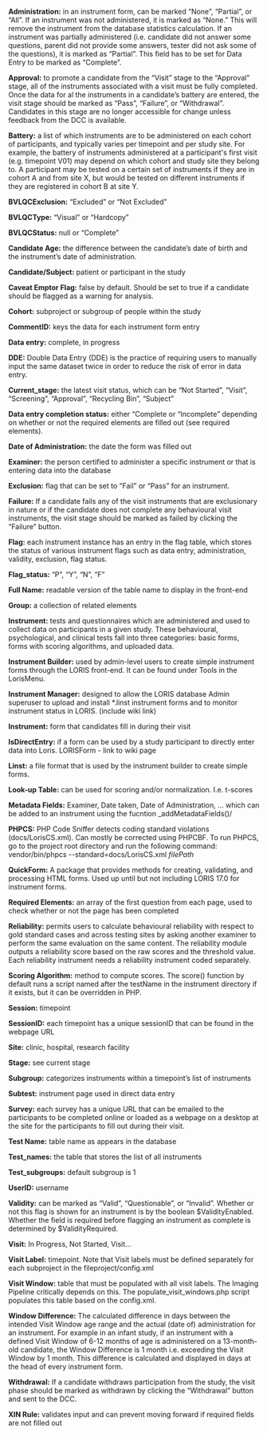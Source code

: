 **Administration:** in an instrument form, can be marked “None”, “Partial”, or “All”. If an instrument was not administered, it is marked as “None.” This will remove the instrument from the database statistics calculation. If an instrument was partially administered (i.e. candidate did not answer some questions, parent did not provide some answers, tester did not ask some of the questions), it is marked as “Partial”. This field has to be set for Data Entry to be marked as “Complete”.

**Approval:** to promote a candidate from the “Visit” stage to the “Approval” stage, all of the instruments associated with a visit must be fully completed. Once the data for al the instruments in a candidate’s battery are entered, the visit stage should be marked as “Pass”, “Failure”, or “Withdrawal”. Candidates in this stage are no longer accessible for change unless feedback from the DCC is available.

**Battery:** a list of which instruments are to be administered on each cohort of participants, and typically varies per timepoint and per study site. For example, the battery of instruments administered at a participant's first visit (e.g. timepoint V01) may depend on which cohort and study site they belong to. A participant may be tested on a certain set of instruments if they are in cohort A and from site X, but would be tested on different instruments if they are registered in cohort B at site Y.

**BVLQCExclusion:** “Excluded” or “Not Excluded”

**BVLQCType:** “Visual” or “Hardcopy”

**BVLQCStatus:** null or “Complete”

**Candidate Age:** the difference between the candidate’s date of birth and the instrument’s date of administration.

**Candidate/Subject:** patient or participant in the study

**Caveat Emptor Flag:** false by default. Should be set to true if a candidate should be flagged as a warning for analysis.

**Cohort:** subproject or subgroup of people within the study

**CommentID:** keys the data for each instrument form entry

**Data entry:** complete, in progress

**DDE:** Double Data Entry (DDE) is the practice of requiring users to manually input the same dataset twice in order to reduce the risk of error in data entry.

**Current_stage:** the latest visit status, which can be “Not Started”, “Visit”, “Screening”, “Approval”, “Recycling Bin”, “Subject”

**Data entry completion status:** either “Complete or “Incomplete” depending on whether or not the required elements are filled out (see required elements).

**Date of Administration:** the date the form was filled out

**Examiner:** the person certified to administer a specific instrument or that is entering data into the database

**Exclusion:** flag that can be set to “Fail” or “Pass” for an instrument.

**Failure:** If a candidate fails any of the visit instruments that are exclusionary in nature or if the candidate does not complete any behavioural visit instruments, the visit stage should be marked as failed by clicking the “Failure” button.

**Flag:** each instrument instance has an entry in the flag table, which stores the status of various instrument flags such as data entry, administration, validity, exclusion, flag status.

**Flag_status:** “P”, “Y”, “N”, “F”

**Full Name:** readable version of the table name to display in the front-end

**Group:** a collection of related elements

**Instrument:** tests and questionnaires which are administered and used to collect data on participants in a given study. These behavioural, psychological, and clinical tests fall into three categories: basic forms, forms with scoring algorithms, and uploaded data.

**Instrument Builder:** used by admin-level users to create simple instrument forms through the LORIS front-end. It can be found under Tools in the LorisMenu.

**Instrument Manager:** designed to allow the LORIS database Admin superuser to upload and install *.linst instrument forms and to monitor instrument status in LORIS. (include wiki link)

**Instrument:** form that candidates fill in during their visit

**IsDirectEntry:** if a form can be used by a study participant to directly enter data into Loris. LORISForm - link to wiki page

**Linst:** a file format that is used by the instrument builder to create simple forms.

**Look-up Table:** can be used for scoring and/or normalization. I.e. t-scores

**Metadata Fields:** Examiner, Date taken, Date of Administration, … which can be added to an instrument using the fucntion _addMetadataFields()/

**PHPCS:** PHP Code Sniffer detects coding standard violations (docs/LorisCS.xml). Can mostly be corrected using PHPCBF. To run PHPCS, go to the project root directory and run the following command: vendor/bin/phpcs --standard=docs/LorisCS.xml $filePath$

**QuickForm:** A package that provides methods for creating, validating, and processing HTML forms. Used up until but not including LORIS 17.0 for instrument forms.

**Required Elements:** an array of the first question from each page, used to check whether or not the page has been completed

**Reliability:** permits users to calculate behavioural reliability with respect to gold standard cases and across testing sites by asking another examiner to perform the same evaluation on the same content. The reliability module outputs a reliability score based on the raw scores and the threshold value. Each reliability instrument needs a reliability instrument coded separately.

**Scoring Algorithm:** method to compute scores. The score() function by default runs a script named after the testName in the instrument directory if it exists, but it can be overridden in PHP.

**Session:** timepoint

**SessionID:** each timepoint has a unique sessionID that can be found in the webpage URL

**Site:** clinic, hospital, research facility

**Stage:** see current stage

**Subgroup:** categorizes instruments within a timepoint’s list of instruments

**Subtest:** instrument page used in direct data entry

**Survey:** each survey has a unique URL that can be emailed to the participants to be completed online or loaded as a webpage on a desktop at the site for the participants to fill out during their visit.

**Test Name:** table name as appears in the database

**Test_names:** the table that stores the list of all instruments

**Test_subgroups:** default subgroup is 1

**UserID:** username

**Validity:** can be marked as “Valid”, “Questionable”, or “Invalid”. Whether or not this flag is shown for an instrument is by the boolean $ValidityEnabled. Whether the field is required before flagging an instrument as complete is determined by $ValidityRequired.

**Visit:** In Progress, Not Started, Visit...

**Visit Label:** timepoint. Note that Visit labels must be defined separately for each subproject in the fileproject/config.xml

**Visit Window:** table that must be populated with all visit labels. The Imaging Pipeline critically depends on this. The populate_visit_windows.php script populates this table based on the config.xml.

**Window Difference:** The calculated difference in days between the intended Visit Window age range and the actual (date of) administration for an instrument. For example in an infant study, if an instrument with a defined Visit Window of 6-12 months of age is administered on a 13-month-old candidate, the Window Difference is 1 month i.e. exceeding the Visit Window by 1 month. This difference is calculated and displayed in days at the head of every instrument form.

**Withdrawal:** If a candidate withdraws participation from the study, the visit phase should be marked as withdrawn by clicking the “Withdrawal” button and sent to the DCC.

**XIN Rule:** validates input and can prevent moving forward if required fields are not filled out